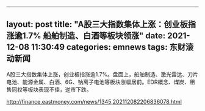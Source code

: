 
---
layout: post
title: "A股三大指数集体上涨：创业板指涨逾1.7% 船舶制造、白酒等板块领涨"
date: 2021-12-08 11:30:49
categories: emnews
tags: 东财滚动新闻
---

A股三大指数集体上涨，创业板指涨逾1.7%。盘面上，船舶制造、激光雷达、刀片电池、能源金属、白酒、6G、钠离子电池等板块涨幅居前。EDR概念、煤炭、租售同权等板块表现不佳，逆市下跌。

<http://finance.eastmoney.com/news/1345,202112082206836078.html>